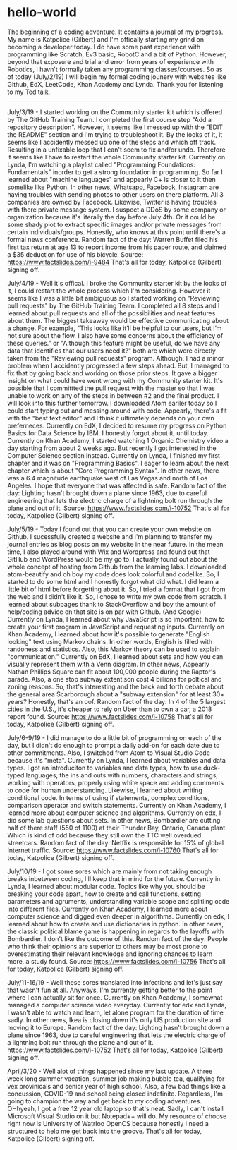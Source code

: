 # hello-world
The beginning of a coding adventure. It contains a journal of my progress. 
My name is Katpolice (Gilbert) and I'm offically starting my grind on becoming a developer today. 
I do have some past experience with programming like Scratch, Ev3 basic, RobotC and a bit of Python.
However, beyond that exposure and trial and error from years of experience with Robotics, I havn't formally taken any programming classes/courses. So as of today (July/2/19) I will begin my formal coding jounery with websites like Github, EdX, LeetCode, Khan Academy and Lynda.
Thank you for listening to my Ted talk. 

--------------------------------------------------------------

July/3/19 - 
I started working on the Community starter kit which is offered by The GitHub Training Team. I completed the first course step "Add a repository description". However, it seems like I messed up with the "EDIT the README" section and I'm trying to troubleshoot it. By the looks of it, it seems like I accidently messed up one of the steps and which off track. Resulting in a unfixable loop that I can't seem to fix and/or undo. Therefore it seems like I have to restart the whole Community starter kit. Currently on Lynda, I'm watching a playlist called "Programming Foundations: Fundamentals" inorder to get a strong foundation in programming. So far I learned about "machine languages" and appearly C+ is closer to it then somelike like Python. 
In other news, Whatsapp, Facebook, Instagram are having troubles with sending photos to other users on there platform. All 3 companies are owned by Facebook. Likewise, Twitter is having troubles with there private message system. I suspect a DDoS by some company or organization because it's literally the day before July 4th. Or it could be some shady plot to extract specific images and/or private messages from certain individuals/groups. Honestly, who knows at this point until there's a formal news conference. 
Random fact of the day: Warren Buffet filed his first tax return at age 13 to report income from his paper route, and claimed a $35 deduction for use of his bicycle. Source: https://www.factslides.com/i-9484 That's all for today, Katpolice (Gilbert) signing off. 

July/4/19 - 
Well it's offical. I broke the Community starter kit by the looks of it, I could restart the whole process which I'm considering. However it seems like I was a little bit ambiguous so I started working on "Reviewing pull requests" by The GitHub Training Team. I completed all 8 steps and I learned about pull requests and all of the possibilities and neat features about them. The biggest takeaway would be effective communicating about a change. For example, "This looks like it’ll be helpful to our users, but I’m not sure about the flow. I also have some concerns about the efficiency of these queries." or "Although this feature might be useful, do we have any data that identifies that our users need it?" both are which were directly taken from the "Reviewing pull requests" program. Although, I had a minor problem when I accidently progressed a few steps ahead. But, I managed to fix that by going back and working on those prior steps. It gave a bigger insight on what could have went wrong with my Community starter kit. It's possible that I committted the pull request with the master so that I was unable to work on any of the steps in between #2 and the final product. I will look into this further tomorrow. I downloaded Atom eariler today so I could start typing out and messing around with code. Appearly, there's a fit with the "best text editor" and I think it ultimately depends on your own preferneces. Currently on EdX, I decided to resume my progress on Python Basics for Data Science by IBM. I honestly forgot about it, until today. Currently on Khan Academy, I started watching 1 Organic Chemistry video a day starting from about 2 weeks ago. But recently I got interested in the Computer Science section instead. Currently on Lynda, I finished my first chapter and it was on "Programming Basics". I eager to learn about the next chapter which is about "Core Programming Syntax". In other news, there was a 6.4 magnitude earthquake west of Las Vegas and north of Los Angeles. I hope that everyone that was affected is safe. Random fact of the day: Lighting hasn't brought down a plane since 1963, due to careful engineering that lets the electric charge of a lightning bolt run through the plane and out of it. Source: https://www.factslides.com/i-10752 That's all for today, Katpolice (Gilbert) signing off. 

July/5/19 - Today I found out that you can create your own website on Github. I sucessfully created a website and I'm planning to transfer my journal entries as blog posts on my website in the near future. In the mean time, I also played around with Wix and Wordpress and found out that GitHub and WordPress would be my go to. I actually found out about the whole concept of hosting from Github from the learning labs. I downloaded atom-beautify and oh boy my code does look colorful and codelike. So, I started to do some html and I honestly forgot what did what. I did learn a little bit of html before forgetting about it. So, I tried a format that I got from the web and I didn't like it. So, i chose to write my own code from scratch. I learned about subpages thank to StackOverflow and boy the amount of help/coding advice on that site is on par with Github. (And Google) Currently on Lynda, I learned about why JavaScript is so important, how to create your first program in JavaScript and requesting inputs. Currently on Khan Academy, I learned about how it's possible to generate "English looking" text using Markov chains. In other words, English is filled with randoness and statistics. Also, this Markov theory can be used to explain "communication." Currently on EdX, I learned about sets and how you can visually represent them with a Venn diagram. In other news, Appearly Nathan Phillips Square can fit about 100,000 people during the Raptor's parade. Also, a one stop subway extentison cost 4 billions for poltical and zoning reasons. So, that's interesting and the back and forth debate about the general area Scarborough about a "subway extension" for at least 30+ years? Honestly, that's an oof. Random fact of the day: In 4 of the 5 largest cities in the U.S., it's cheaper to rely on Uber than to own a car, a 2018 report found. Source: https://www.factslides.com/i-10758 That's all for today, Katpolice (Gilbert) signing off. 

July/6-9/19 - I did manage to do a little bit of programming on each of the day, but I didn't do enough to prompt a daily add-on for each date due to other commitments. Also, I switched from Atom to Visual Studio Code because it's "meta". Currently on Lynda, I learned about variables and data types. I got an introduciton to variables and data types, how to use duck-typed languages, the ins and outs with numbers, characters and strings, working with operators, properly using white space and adding comments to code for human understanding. Likewise, I learned about writing conditional code. In terms of using if statements, complex conditions, comparison operator and switch statements. Currently on Khan Academy, I learned more about computer science and algorithms. Currently on edx, I did some lab questions about sets. In other news, Bombardier are cutting half of there staff (550 of 1100) at their Thunder Bay, Ontario, Canada plant. Which is kind of odd because they still own the TTC well overdued streetcars. Random fact of the day: Netflix is responsible for 15% of global Internet traffic. Source: https://www.factslides.com/i-10760 That's all for today, Katpolice (Gilbert) signing off. 

July/10/19 - I got some sores which are mainly from not taking enough breaks inbetween coding, I'll keep that in mind for the future. Currently in Lynda, I learned about modular code. Topics like why you should be breaking your code apart, how to create and call functions, setting parameters and agruments, understanding variable scope and splitiing ocde into different files. Currently on Khan Academy, I learned more about computer science and digged even deeper in algorithms. Currently on edx, I learned about how to create and use dictionaries in python. In other news, the classic political blame game is happening in regards to the layoffs with Bombardier. I don't like the outcome of this. Random fact of the day: People who think their opinions are superior to others may be most prone to overestimating their relevant knowledge and ignoring chances to learn more, a study found. Source: https://www.factslides.com/i-10756 That's all for today, Katpolice (Gilbert) signing off. 

July/11-16/19 - Well these sores translated into infections and let's just say that wasn't fun at all. Anyways, I'm currently getting better to the point where I can actually sit for once. Currently on Khan Academy, I somewhat managed a computer science video everyday. Currently for edx and Lynda, I wasn't able to watch and learn, let alone program for the duration of time sadly. In other news, Ikea is closing down it's only US production site and moving it to Europe. Random fact of the day: Lighting hasn't brought down a plane since 1963, due to careful engineering that lets the electric charge of a lightning bolt run through the plane and out of it. https://www.factslides.com/i-10752
That's all for today, Katpolice (Gilbert) signing off. 

April/3/20 - Well alot of things happened since my last update. A three week long summer vacation, summer job making bubble tea, qualifying for vex provinicals and senior year of high school. Also, a few bad things like a concussion, COVID-19 and school being closed indefinite. Regardless, I'm going to champion the way and get back to my coding adventures. OHhyeah, I got a free 12 year old laptop so that's neat. Sadly, I can't install Microsoft Visual Studio on it but Notepad++ will do. My resource of choose right now is University of Watrloo OpenCS because honestly I need a structured to help me get back into the groove. That's all for today, Katpolice (Gilbert) signing off. 
